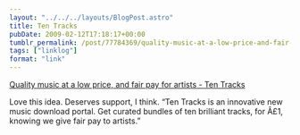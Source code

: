 ```yaml
---
layout: "../../../layouts/BlogPost.astro"
title: Ten Tracks
pubDate: 2009-02-12T17:18:17+00:00
tumblr_permalink: /post/77784369/quality-music-at-a-low-price-and-fair-pay-for
tags: ["linklog"]
format: "link"
---
```


[Quality music at a low price, and fair pay for artists - Ten Tracks][1]

Love this idea. Deserves support, I think. &ldquo;Ten Tracks is an innovative new music download portal. Get curated bundles of ten brilliant tracks, for Â£1, knowing we give fair pay to artists.&rdquo;

[1]: http://www.tentracks.co.uk/

